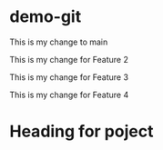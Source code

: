 # demo-git


This is my change to main

This is my change for Feature 2

This is my change for Feature 3

This is my change for Feature 4

<h1>Heading for poject</h1>
